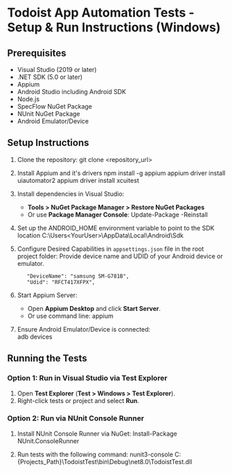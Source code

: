 ﻿
# Todoist App Automation Tests - Setup & Run Instructions (Windows)

## Prerequisites

- Visual Studio (2019 or later)
- .NET SDK (5.0 or later)
- Appium
- Android Studio including Android SDK
- Node.js
- SpecFlow NuGet Package
- NUnit NuGet Package
- Android Emulator/Device

## Setup Instructions

1. Clone the repository:
   git clone <repository_url>
        
2. Install Appium and it's drivers
        npm install -g appium
        appium driver install uiautomator2
        appium driver install xcuitest

3. Install dependencies in Visual Studio:
   - **Tools > NuGet Package Manager > Restore NuGet Packages**
   - Or use **Package Manager Console**:
     Update-Package -Reinstall

4. Set up the ANDROID_HOME environment variable to point to the SDK location C:\Users\<YourUser>\AppData\Local\Android\Sdk

5. Configure Desired Capabilities in `appsettings.json` file in the root project folder:
    Provide device name and UDID of your Android device or emulator.
    
          "DeviceName": "samsung SM-G781B",
          "Udid": "RFCT417XFPX",

6. Start Appium Server:
   - Open **Appium Desktop** and click **Start Server**.
   - Or use command line:
       appium

7. Ensure Android Emulator/Device is connected:       
       adb devices
   
## Running the Tests

### Option 1: Run in Visual Studio via Test Explorer
1. Open **Test Explorer** (**Test > Windows > Test Explorer**).
2. Right-click tests or project and select **Run**.

### Option 2: Run via NUnit Console Runner
1. Install NUnit Console Runner via NuGet:
   Install-Package NUnit.ConsoleRunner
 
2. Run tests with the following command:
   nunit3-console C:\{Projects_Path}\TodoistTest\bin\Debug\net8.0\TodoistTest.dll
